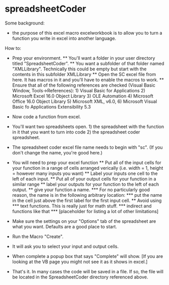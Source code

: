 # spreadsheetCoder

Some background:
* the purpose of this excel macro excelworkbook is to allow you to turn a function you write in excel into another language.

How to:
* Prep your environment.
** You'll want a folder in your user directory titled "SpreadsheetCoder". 
** You want a subfolder of that folder named "XMLLibrary". Technically this could be empty but start with the contents in this subfolder XMLLibrary
** Open the SC excel file from here. It has macros in it and you'll have to enable the macros to work.
** Ensure that all of the following references are checked (Visual Basic Window, Tools->References): 1) Visual Basic for Applications 2) Microsoft Excel 16.0 Object Library 3) OLE Automation 4) Microsoft Office 16.0 Object Library 5) Microsoft XML, v6.0, 6) Microsoft Visual Basic fo Applications Extensibility 5.3

* Now code a function from excel.
* You'll want two spreadsheets open. 1) the spreadsheet with the function in it that you want to turn into code 2) the spreadsheet coder spreadsheet.
* The spreadsheet coder excel file name needs to begin with "sc". (If you don't change the name, you're good here.)
* You will need to prep your excel function
** Put all of the input cells for your function in a range of cells arranged verically (i.e. width = 1, height = however many inputs you want)
** Label your inputs one cell to the left of each input.
** Put all of your output cells for your function in a similar range
** label your outputs for your function to the left of each output.
** give your function a name. 
*** For no particularly good reason, the name is in the following arbitrary location: 
*** put the name in the cell just above the first label for the first input cell.
** Avoid using 
*** text functions. This is really just for math stuff. 
*** indirect and functions like that
*** [placeholder for listing a lot of other limitations]
* Make sure the settings on your "Options" tab of the spreadsheet are what you want. Defaults are a good place to start.
* Run the Macro "Create". 
* It will ask you to select your input and output cells.
* When complete a popup box that says "Complete" will show. [If you are looking at the VB page you might not see it as it shows in excel.]

* That's it. In many cases the code will be saved in a file. If so, the file will be located in the SpreadsheetCoder directory referenced above.
